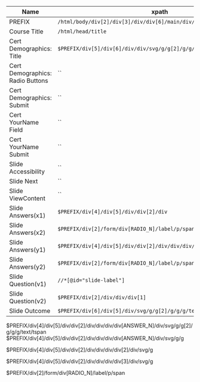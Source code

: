 |Name|xpath|
|---|---|
| PREFIX | `/html/body/div[2]/div[3]/div/div[6]/main/div/div/div/div[1]/div/div` |
| Course Title | `/html/head/title` |
| Cert Demographics: Title | `$PREFIX/div[5]/div[6]/div/div/svg/g/g[2]/g/g/g/text/tspan` |
| Cert Demographics: Radio Buttons | `` |
| Cert Demographics: Submit | `` |
| Cert YourName Field | `` |
| Cert YourName Submit | `` |
| Slide Accessibility | `` |
| Slide Next | `` |
| Slide ViewContent | `` |
| Slide Answers(x1) | `$PREFIX/div[4]/div[5]/div/div[2]/div` |
| Slide Answers(x2) | `$PREFIX/div[2]/form/div[RADIO_N]/label/p/span` |
| Slide Answers(y1) | `$PREFIX/div[4]/div[5]/div/div[2]/div/div/div/div[1]` |
| Slide Answers(y2) | `$PREFIX/div[2]/form/div[RADIO_N]/label/p/span` |
| Slide Question(v1) | `//*[@id="slide-label"]` |
| Slide Question(v2) | `$PREFIX/div[2]/div/div/div[1]` |
| Slide Outcome | `$PREFIX/div[6]/div[5]/div/svg/g/g[2]/g/g/g/text/tspan` |


$PREFIX/div[4]/div[5]/div/div[2]/div/div/div/div[ANSWER_N]/div/svg/g/g[2]/g/g/g/text/tspan
$PREFIX/div[4]/div[5]/div/div[2]/div/div/div/div[ANSWER_N]/div/svg/g/g

$PREFIX/div[4]/div[5]/div/div[2]/div/div/div/div[2]/div/svg/g

$PREFIX/div[4]/div[5]/div/div[2]/div/div/div/div[3]/div/svg/g

$PREFIX/div[2]/form/div[RADIO_N]/label/p/span
